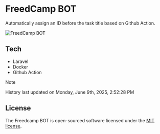 # FreedCamp BOT

Automatically assign an ID before the task title based on Github Action.

![FreedCamp BOT](https://repository-images.githubusercontent.com/737932867/7d34798b-2680-471c-b089-a78a718d3d6a)

## Tech

- Laravel
- Docker
- Github Action

> [!NOTE]  
> History last updated on Monday, June 9th, 2025, 2:52:28 PM

## License

The Freedcamp BOT is open-sourced software licensed under the [MIT license](https://opensource.org/licenses/MIT).
